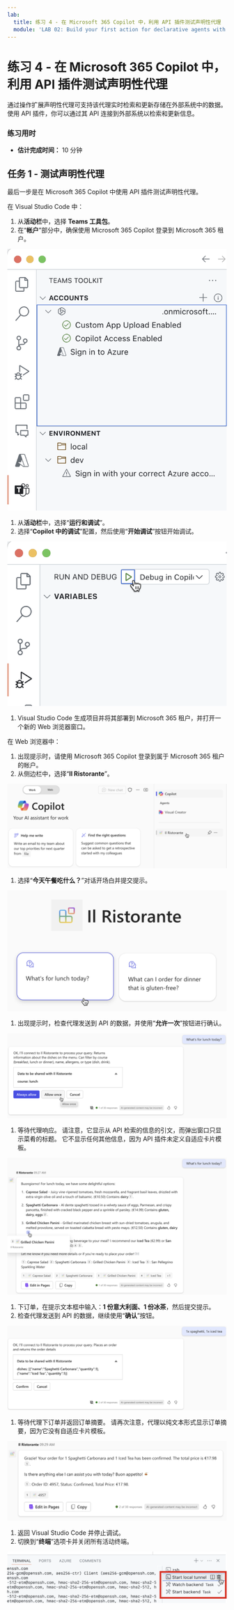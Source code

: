 ```yaml
---
lab:
  title: 练习 4 - 在 Microsoft 365 Copilot 中，利用 API 插件测试声明性代理
  module: 'LAB 02: Build your first action for declarative agents with API plugin by using Visual Studio Code'
---
```


# 练习 4 - 在 Microsoft 365 Copilot 中，利用 API 插件测试声明性代理

通过操作扩展声明性代理可支持该代理实时检索和更新存储在外部系统中的数据。 使用 API 插件，你可以通过其 API 连接到外部系统以检索和更新信息。

### 练习用时

- **估计完成时间：** 10 分钟

## 任务 1 - 测试声明性代理

最后一步是在 Microsoft 365 Copilot 中使用 API 插件测试声明性代理。

在 Visual Studio Code 中：

1. 从**活动栏**中，选择 **Teams 工具包**。
1. 在“**帐户**”部分中，确保使用 Microsoft 365 Copilot 登录到 Microsoft 365 租户。

  ![Visual Studio Code 中 Teams 工具包账户部分的屏幕截图。](../media/LAB_02/3-teams-toolkit-accounts.png)

1. 从**活动栏**中，选择“**运行和调试**”。
1. 选择“**Copilot 中的调试**”配置，然后使用“**开始调试**”按钮开始调试。  

  ![在 Visual Studio Code 中，Copilot 中的调试配置的屏幕截图。](../media/LAB_02/3-visual-studio-code-start-debugging.png)

1. Visual Studio Code 生成项目并将其部署到 Microsoft 365 租户，并打开一个新的 Web 浏览器窗口。

在 Web 浏览器中：

1. 出现提示时，请使用 Microsoft 365 Copilot 登录到属于 Microsoft 365 租户的帐户。
1. 从侧边栏中，选择“**Il Ristorante**”。

  ![选择了 Il Ristorante 代理的 Microsoft 365 Copilot 界面的屏幕截图。](../media/LAB_02/3-copilot-select-agent.png)

1. 选择“**今天午餐吃什么？**”对话开场白并提交提示。

  ![带午餐提示的 Microsoft 365 Copilot 界面的屏幕截图。](../media/LAB_02/3-copilot-lunch-prompt.png)

1. 出现提示时，检查代理发送到 API 的数据，并使用“**允许一次**”按钮进行确认。

  ![Microsoft 365 Copilot 界面的屏幕截图，其中包含午餐确认。](../media/LAB_02/3-copilot-lunch-confirm.png)

1. 等待代理响应。 请注意，它显示从 API 检索的信息的引文，而弹出窗口只显示菜肴的标题。 它不显示任何其他信息，因为 API 插件未定义自适应卡片模板。

  ![包含午餐响应的 Microsoft 365 Copilot 界面的屏幕截图。](../media/LAB_02/3-copilot-lunch-response.png)

1. 下订单，在提示文本框中输入：**1 份意大利面、1 份冰茶**，然后提交提示。
1. 检查代理发送到 API 的数据，继续使用“**确认**”按钮。

  ![Microsoft 365 Copilot 界面的屏幕截图，其中包含订单回执。](../media/LAB_02/3-copilot-order-confirm.png)

1. 等待代理下订单并返回订单摘要。 请再次注意，代理以纯文本形式显示订单摘要，因为它没有自适应卡片模板。

  ![Microsoft 365 Copilot 界面的屏幕截图，其中包含订单响应。](../media/LAB_02/3-copilot-order-response.png)

1. 返回 Visual Studio Code 并停止调试。
1. 切换到“**终端**”选项卡并关闭所有活动终端。

  ![Visual Studio Code 终端选项卡的屏幕截图，其中包含关闭所有终端的选项。](../media/LAB_02/3-visual-studio-code-close-terminal.png)
